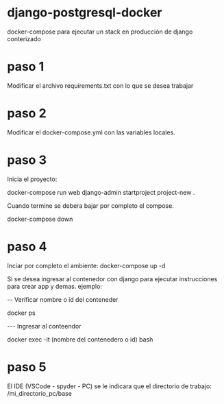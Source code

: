 # django-postgresql-docker
 docker-compose para ejecutar un stack en producción de django conterizado

 

 # paso 1
Modificar el archivo requirements.txt con lo que se desea trabajar

# paso 2
Modificar el docker-compose.yml con las variables locales.

# paso 3
<p>
Inicia el proyecto:
</p>
<p>
docker-compose run web django-admin startproject project-new .
</p>
<p>
Cuando termine se debera bajar por completo el compose.
</p>
docker-compose down

# paso 4
Inciar por completo el ambiente:
docker-compose up -d

Si se desea ingresar al contenedor con django para ejecutar instrucciones para crear app y demas.
ejemplo:
<p>
 -- Verificar nombre o id del conteneder
</p>
docker ps 
<p>
--- Ingresar al conteendor
</p>
docker exec -it (nombre del contenedero o id) bash

# paso 5
El IDE (VSCode - spyder - PC) se le indicara que el directorio de trabajo:  /mi_directorio_pc/base




